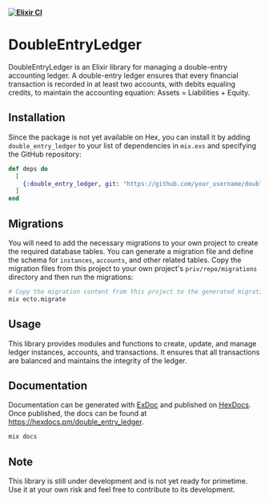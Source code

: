 **[![Elixir CI](https://github.com/csommerauer/double_entry_ledger/actions/workflows/elixir.yml/badge.svg)](https://github.com/csommerauer/double_entry_ledger/actions/workflows/elixir.yml)**

# DoubleEntryLedger

DoubleEntryLedger is an Elixir library for managing a double-entry accounting ledger. A double-entry ledger ensures that every financial transaction is recorded in at least two accounts, with debits equaling credits, to maintain the accounting equation: Assets = Liabilities + Equity.

## Installation

Since the package is not yet available on Hex, you can install it by adding `double_entry_ledger` to your list of dependencies in `mix.exs` and specifying the GitHub repository:

```elixir
def deps do
  [
    {:double_entry_ledger, git: "https://github.com/your_username/double_entry_ledger.git", branch: "main"}
  ]
end
```

## Migrations

You will need to add the necessary migrations to your own project to create the required database tables. You can generate a migration file and define the schema for `instances`, `accounts`, and other related tables. Copy the migration files from this project to your own project's `priv/repo/migrations` directory and then run the migrations:

```sh
# Copy the migration content from this project to the generated migration file
mix ecto.migrate
```

## Usage

This library provides modules and functions to create, update, and manage ledger instances, accounts, and transactions. It ensures that all transactions are balanced and maintains the integrity of the ledger.

## Documentation

Documentation can be generated with [ExDoc](https://github.com/elixir-lang/ex_doc) and published on [HexDocs](https://hexdocs.pm). Once published, the docs can be found at <https://hexdocs.pm/double_entry_ledger>.

```sh
mix docs
```

## Note

This library is still under development and is not yet ready for primetime. Use it at your own risk and feel free to contribute to its development.
